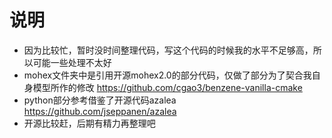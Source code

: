# 说明
- 因为比较忙，暂时没时间整理代码，写这个代码的时候我的水平不足够高，所以可能一些处理不太好
- mohex文件夹中是引用开源mohex2.0的部分代码，仅做了部分为了契合我自身模型所作的修改 https://github.com/cgao3/benzene-vanilla-cmake
- python部分参考借鉴了开源代码azalea https://github.com/jseppanen/azalea
- 开源比较赶，后期有精力再整理吧
